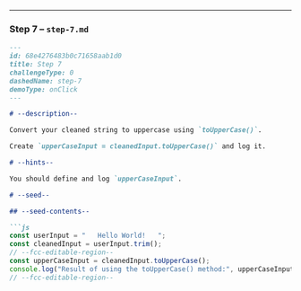 
---

### Step 7 – `step-7.md`

```md
---
id: 68e4276483b0c71658aab1d0
title: Step 7
challengeType: 0
dashedName: step-7
demoType: onClick
---

# --description--

Convert your cleaned string to uppercase using `toUpperCase()`.  

Create `upperCaseInput = cleanedInput.toUpperCase()` and log it.

# --hints--

You should define and log `upperCaseInput`.

# --seed--

## --seed-contents--

```js
const userInput = "   Hello World!   ";
const cleanedInput = userInput.trim();
// --fcc-editable-region--
const upperCaseInput = cleanedInput.toUpperCase();
console.log("Result of using the toUpperCase() method:", upperCaseInput);
// --fcc-editable-region--
```